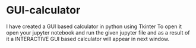 # GUI-calculator
I have created a GUI based calculator in python using Tkinter
To open it open your jupyter notebook and run the given jupyter file and as a result of it a INTERACTIVE GUI based calculator will appear in next window.
